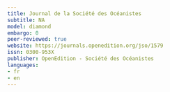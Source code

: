 ```yaml
---
title: Journal de la Société des Océanistes
subtitle: NA
model: diamond
embargo: 0
peer-reviewed: true
website: https://journals.openedition.org/jso/1579
issn: 0300-953X
publisher: OpenEdition - Société des Océanistes
languages:
- fr
- en
---
```

